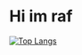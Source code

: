 # Hi im raf
[![Top Langs](https://github-readme-stats.vercel.app/api/top-langs/?username=rafdeguzman&layout=compact)](https://github.com/anuraghazra/github-readme-stats)
